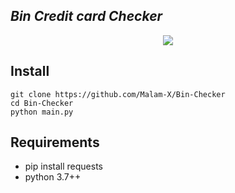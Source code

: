 ## ***Bin Credit card Checker***
<p align="center">
  <img src="https://github.com/Malam-X/Bin-Checker/blob/main/Bin_Check.png"><br>
</p>

## Install
```
git clone https://github.com/Malam-X/Bin-Checker
cd Bin-Checker
python main.py
```

## Requirements
- pip install requests
- python 3.7++
<br><br>
